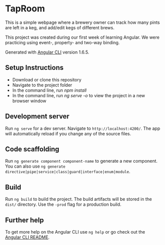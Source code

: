 # TapRoom

This is a simple webpage where a brewery owner can track how many pints are left in a keg, and add/edit kegs of different brews.

This project was created during our first week of learning Angular. We were practicing using event-, property- and two-way binding.  

Generated with [Angular CLI](https://github.com/angular/angular-cli) version 1.6.5.

## Setup Instructions

- Download or clone this repository
- Navigate to the project folder
- In the command line, run _npm install_ 
- In the command line, run _ng serve -o_ to view the project in a new browser window

## Development server

Run `ng serve` for a dev server. Navigate to `http://localhost:4200/`. The app will automatically reload if you change any of the source files.

## Code scaffolding

Run `ng generate component component-name` to generate a new component. You can also use `ng generate directive|pipe|service|class|guard|interface|enum|module`.

## Build

Run `ng build` to build the project. The build artifacts will be stored in the `dist/` directory. Use the `-prod` flag for a production build. 

## Further help

To get more help on the Angular CLI use `ng help` or go check out the [Angular CLI README](https://github.com/angular/angular-cli/blob/master/README.md).
